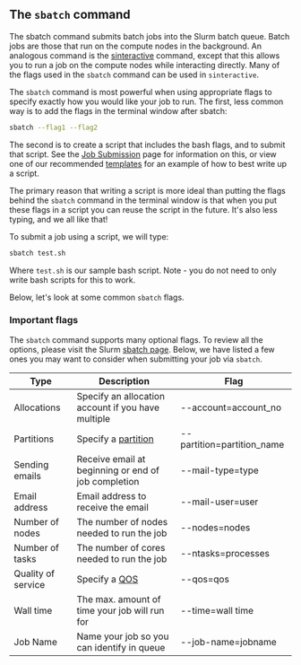 ## The `sbatch` command

The sbatch command submits batch jobs into the Slurm batch queue.
Batch jobs are those that run on the compute nodes in the
background. An analogous command is the
[sinteractive](interactive-jobs.html) command, except that
this allows you to run a job on the compute nodes while interacting
directly. Many of the flags used in the `sbatch` command can be used
in `sinteractive`.

The `sbatch` command is most powerful when using appropriate flags to
specify exactly how you would like your job to run. The first, less
common way is to add the flags in the terminal window after sbatch:

```bash
sbatch --flag1 --flag2
```

The second is to create a script that includes the bash flags, and to
submit that script. See the [Job Submission](submission.html)
page for information on this, or view one of our recommended
[templates](https://raw.githubusercontent.com/ResearchComputing/Documentation/master/Templates/General-Job-Template.sh)
for an example of how to best write up a script.

The primary reason that writing a script is more ideal than putting
the flags behind the `sbatch` command in the terminal window is that
when you put these flags in a script you can reuse the script in the
future. It's also less typing, and we all like that!

To submit a job using a script, we will type:

``` bash
sbatch test.sh
```

Where `test.sh` is our sample bash script. Note - you do not need to
only write bash scripts for this to work.

Below, let's look at some common `sbatch` flags.

### Important flags

The `sbatch` command supports many optional flags. To review all the
options, please visit the Slurm [sbatch
page](http://slurm.schedmd.com/sbatch.html). Below, we have listed a
few ones you may want to consider when submitting your job via
`sbatch`.

|        Type         |                    Description                    |           Flag           |
|---------------------|---------------------------------------------------|----------------------------|
|     Allocations     |Specify an allocation account if you have multiple |    --account=account_no    |
|     Partitions      |              Specify a [partition](https://github.com/ResearchComputing/Research-Computing-User-Tutorials/wiki/qos-and-partitions)                |--partition=partition_name  |
|    Sending emails   |Receive email at beginning or end of job completion|      --mail-type=type      |
|    Email address    |         Email address to receive the email        |      --mail-user=user      |
|   Number of nodes   |     The number of nodes needed to run the job     |       --nodes=nodes        |
|   Number of tasks   |     The number of cores needed to run the job     |     --ntasks=processes     |
|  Quality of service |              Specify a [QOS](https://github.com/ResearchComputing/Research-Computing-User-Tutorials/wiki/qos-and-partitions)                      |          --qos=qos         |
|      Wall time      |   The max. amount of time your job will run for   |      --time=wall time      |
|       Job Name      |     Name your job so you can identify in queue    |	--job-name=jobname     |
